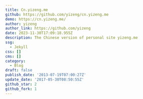 ```yaml
---
title: Cn.yizeng.me
github: https://github.com/yizeng/cn.yizeng.me
demo: https://cn.yizeng.me/
author: yizeng
author_link: https://github.com/yizeng
date: 2023-11-30T17:09:18.955Z
description: The Chinese version of personal site yizeng.me
ssg:
  - Jekyll
css: []
cms: []
category:
  - Blog
draft: false
publish_date: '2013-07-19T07:00:27Z'
update_date: '2017-05-30T08:50:55Z'
github_star: 2
github_fork: 1
---
```

